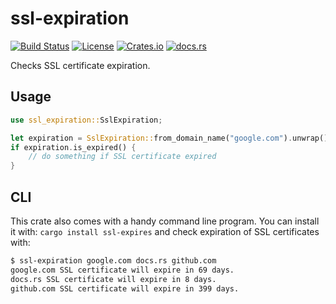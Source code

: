 # ssl-expiration

[![Build Status](https://secure.travis-ci.org/onur/ssl-expiration.svg?branch=master)](https://travis-ci.org/onur/ssl-expiration)
[![License](https://img.shields.io/badge/license-MIT-blue.svg)](https://raw.githubusercontent.com/onur/ssl-expiration/master/LICENSE)
[![Crates.io](https://img.shields.io/crates/v/ssl-expiration.svg)](https://crates.io/crates/ssl-expiration)
[![docs.rs](https://docs.rs/ssl-expiration/badge.svg)](https://docs.rs/ssl-expiration)

Checks SSL certificate expiration.

## Usage

```rust
use ssl_expiration::SslExpiration;

let expiration = SslExpiration::from_domain_name("google.com").unwrap();
if expiration.is_expired() {
    // do something if SSL certificate expired
}

```

## CLI

This crate also comes with a handy command line program. You can install it
with: `cargo install ssl-expires` and check expiration of SSL certificates with:

```sh
$ ssl-expiration google.com docs.rs github.com
google.com SSL certificate will expire in 69 days.
docs.rs SSL certificate will expire in 8 days.
github.com SSL certificate will expire in 399 days.
```
